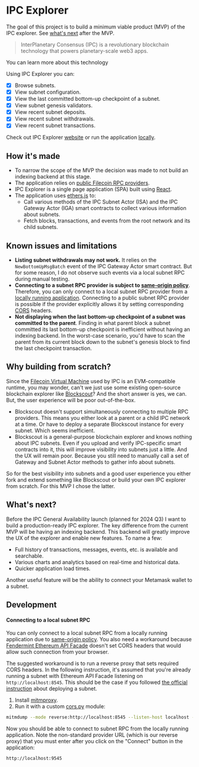 # IPC Explorer

The goal of this project is to build a minimum viable product (MVP) of the IPC explorer. See [what's next](#whats-next) after the MVP.

> InterPlanetary Consensus (IPC) is a revolutionary blockchain technology that powers planetary-scale web3 apps.

You can learn more about this technology 

Using IPC Explorer you can:

- [x] Browse subnets.
- [x] View subnet configuration.
- [x] View the last committed bottom-up checkpoint of a subnet.
- [x] View subnet genesis validators.
- [x] View recent subnet deposits.
- [x] View recent subnet withdrawals.
- [x] View recent subnet transactions.

Check out IPC Explorer [website](https://fileplorer.com) or run the application [locally](#running-locally).

## How it's made

- To narrow the scope of the MVP the decision was made to not build an indexing backend at this stage.
- The application relies on [public Filecoin RPC providers](https://docs.filecoin.io/networks/calibration/rpcs).
- IPC Explorer is a single page application (SPA) built using [React](https://react.dev).
- The application uses [ethers.js](https://ethers.org) to:
  - Call various methods of the IPC Subnet Actor (ISA) and the IPC Gateway Actor (IGA) smart contracts to collect various information about subnets.
  - Fetch blocks, transactions, and events from the root network and its child subnets.

## Known issues and limitations

- **Listing subnet withdrawals may not work.**
  It relies on the `NewBottomUpMsgBatch` event of the IPC Gateway Actor smart contract.
  But for some reason, I do not observe such events via a local subnet RPC during manual testing.
- **Connecting to a subnet RPC provider is subject to [same-origin policy](https://developer.mozilla.org/en-US/docs/Web/Security/Same-origin_policy)**.
  Therefore, you can only connect to a local subnet RPC provider from a [locally running application](#running-locally).
  Connecting to a public subnet RPC provider is possible if the provider explicitly allows it by setting corresponding [CORS](https://developer.mozilla.org/en-US/docs/Web/HTTP/CORS) headers.
- **Not displaying when the last bottom-up checkpoint of a subnet was committed to the parent**. Finding in what parent block a subnet committed its last bottom-up checkpoint is inefficient without having an indexing backend. In the worst-case scenario, you'd have to scan the parent from its current block down to the subnet's genesis block to find the last checkpoint transaction.

## Why building from scratch?

Since the [Filecoin Virtual Machine](https://fvm.filecoin.io) used by IPC is an EVM-compatible runtime, you may wonder, can't we just use some existing open-source blockchain explorer like [Blockscout](https://www.blockscout.com)?
And the short answer is yes, we can.
But, the user experience will be poor out-of-the-box.

- Blockscout doesn't support simultaneously connecting to multiple RPC providers.
  This means you either look at a parent or a child IPC network at a time.
  Or have to deploy a separate Blockscout instance for every subnet.
  Which seems inefficient.
- Blockscout is a general-purpose blockchain explorer and knows nothing about IPC subnets.
  Even if you upload and verify IPC-specific smart contracts into it, this will improve visibility into subnets just a little.
  And the UX will remain poor.
  Because you still need to manually call a set of Gateway and Subnet Actor methods to gather info about subnets.

So for the best visibility into subnets and a good user experience you either fork and extend something like Blockscout or build your own IPC explorer from scratch.
For this MVP I chose the latter.

## What's next?

Before the IPC General Availability launch (planned for 2024 Q3) I want to build a production-ready IPC explorer.
The key difference from the current MVP will be having an indexing backend.
This backend will greatly improve the UX of the explorer and enable new features.
To name a few:

- Full history of transactions, messages, events, etc. is available and searchable.
- Various charts and analytics based on real-time and historical data.
- Quicker application load times.

Another useful feature will be the ability to connect your Metamask wallet to a subnet.

## Development


#### Connecting to a local subnet RPC

You can only connect to a local subnet RPC from a locally running application due to [same-origin policy](https://developer.mozilla.org/en-US/docs/Web/Security/Same-origin_policy). You also need a workaround because [Fendermint Ethereum API Facade](https://github.com/consensus-shipyard/ipc/tree/fbe598d0d2f908a3bddbcd4e7d3e5a31cd3a26d9/fendermint/eth/api) doesn't set CORS headers that would allow such connection from your browser.

The suggested workaround is to run a reverse proxy that sets required CORS headers.
In the following instruction, it's assumed that you're already running a subnet with Ethereum API Facade listening on `http://localhost:8545`. This should be the case if you followed [the official instruction](https://docs.ipc.space/quickstarts/deploy-a-subnet) about deploying a subnet.

1. Install [mitmproxy](https://mitmproxy.org).
2. Run it with a custom [cors.py](mitmproxy/cors.py) module:

```sh
mitmdump --mode reverse:http://localhost:8545 --listen-host localhost --listen-port 9545 -s mitmproxy/cors.py
```

Now you should be able to connect to subnet RPC from the locally running application. Note the non-standard provider URL (which is our reverse proxy) that you must enter after you click on the "Connect" button in the application:

```
http://localhost:9545
```

